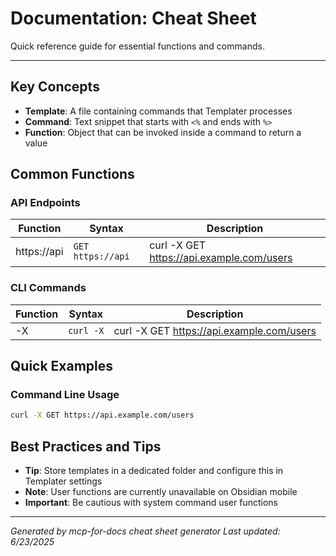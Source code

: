 # Documentation: Cheat Sheet

Quick reference guide for essential functions and commands.

---

## Key Concepts

- **Template**: A file containing commands that Templater processes
- **Command**: Text snippet that starts with `<%` and ends with `%>`
- **Function**: Object that can be invoked inside a command to return a value

## Common Functions

### API Endpoints

| Function | Syntax | Description |
|---|---|---|
| https://api | `GET https://api` | curl -X GET https://api.example.com/users |

### CLI Commands

| Function | Syntax | Description |
|---|---|---|
| -X | `curl -X` | curl -X GET https://api.example.com/users |

## Quick Examples

### Command Line Usage

```bash
curl -X GET https://api.example.com/users
```


## Best Practices and Tips

- **Tip**: Store templates in a dedicated folder and configure this in Templater settings
- **Note**: User functions are currently unavailable on Obsidian mobile
- **Important**: Be cautious with system command user functions

---

*Generated by mcp-for-docs cheat sheet generator*
*Last updated: 6/23/2025*